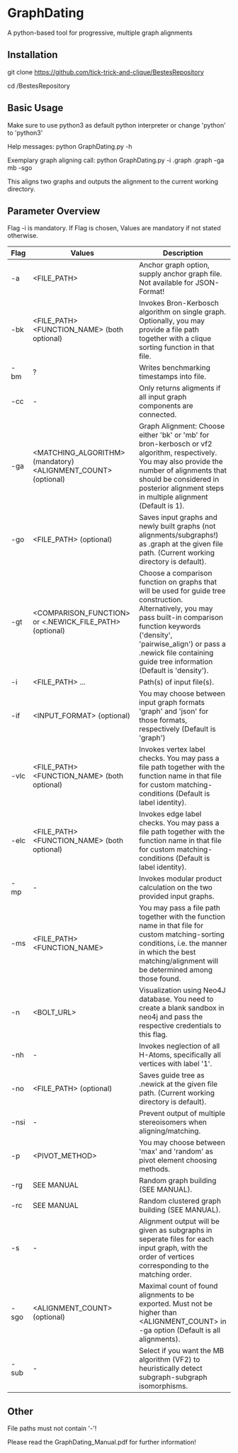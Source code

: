 # GraphDating

A python-based tool for progressive, multiple graph alignments

## Installation

git clone https://github.com/tick-trick-and-clique/BestesRepository

cd /BestesRepository
 
## Basic Usage
Make sure to use python3 as default python interpreter or change 'python' to 'python3'

Help messages:
python GraphDating.py -h

Exemplary graph aligning call: 
python GraphDating.py -i <Some Input File>.graph <Another Input File>.graph -ga mb -sgo

This aligns two graphs and outputs the alignment to the current working directory.

## Parameter Overview

Flag -i is mandatory.
If Flag is chosen, Values are mandatory if not stated otherwise.

| Flag | Values | Description |
| --- | --- | --- |
| -a | <FILE_PATH> | Anchor graph option, supply anchor graph file. Not available for JSON-Format! |
| -bk | <FILE_PATH> <FUNCTION_NAME> (both optional) | Invokes Bron-Kerbosch algorithm on single graph. Optionally, you may provide a file path together with a clique sorting function in that file. |
| -bm | ? | Writes benchmarking timestamps into file. |
| -cc | - | Only returns aligments if all input graph components are connected. |
| -ga | <MATCHING_ALGORITHM> (mandatory) <ALIGNMENT_COUNT> (optional) | Graph Alignment: Choose either 'bk' or 'mb' for bron-kerbosch or vf2 algorithm, respectively. You may also provide the number of alignments that should be considered in posterior alignment steps in multiple alignment (Default is 1). |
| -go | <FILE_PATH> (optional) | Saves input graphs and newly built graphs (not alignments/subgraphs!) as .graph at the given file path. (Current working directory is default). |
| -gt | <COMPARISON_FUNCTION> or <.NEWICK_FILE_PATH> (optional) | Choose a comparison function on graphs that will be used for guide tree construction. Alternatively, you may pass built-in comparison function keywords ('density', 'pairwise_align') or pass a .newick file containing guide tree information (Default is 'density'). |
| -i | <FILE_PATH> <FILEPATH> ... | Path(s) of input file(s). |
| -if | <INPUT_FORMAT> (optional) | You may choose between input graph formats 'graph' and 'json' for those formats, respectively (Default is 'graph') |
| -vlc | <FILE_PATH> <FUNCTION_NAME> (both optional) | Invokes vertex label checks. You may pass a file path together with the function name in that file for custom matching-conditions (Default is label identity). |
| -elc | <FILE_PATH> <FUNCTION_NAME> (both optional) | Invokes edge label checks. You may pass a file path together with the function name in that file for custom matching-conditions (Default is label identity). |
| -mp | - | Invokes modular product calculation on the two provided input graphs. |
| -ms | <FILE_PATH> <FUNCTION_NAME> | You may pass a file path together with the function name in that file for custom matching-sorting conditions, i.e. the manner in which the best matching/alignment will be determined among those found. |
| -n | <BOLT_URL> <USER> <PASSWORD> | Visualization using Neo4J database. You need to create a blank sandbox in neo4j and pass the respective credentials to this flag. |
| -nh | - | Invokes neglection of all H-Atoms, specifically all vertices with label '1'. |
| -no | <FILE_PATH> (optional) | Saves guide tree as .newick at the given file path. (Current working directory is default). |
| -nsi | - | Prevent output of multiple stereoisomers when aligning/matching. |
| -p | <PIVOT_METHOD> | You may choose between 'max' and 'random' as pivot element choosing methods. |
| -rg | SEE MANUAL | Random graph building (SEE MANUAL). |
| -rc | SEE MANUAL | Random clustered graph building (SEE MANUAL). | 
| -s | - | Alignment output will be given as subgraphs in seperate files for each input graph, with the order of vertices corresponding to the matching order. |
| -sgo | <ALIGNMENT_COUNT> (optional) | Maximal count of found alignments to be exported. Must not be higher than <ALIGNMENT_COUNT> in -ga option (Default is all alignments). |
| -sub | - | Select if you want the MB algorithm (VF2) to heuristically detect subgraph-subgraph isomorphisms. |

## Other

File paths must not contain '-'!

Please read the GraphDating_Manual.pdf for further information!
